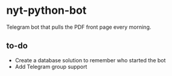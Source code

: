 # nyt-python-bot
Telegram bot that pulls the PDF front page every morning.

## to-do
- Create a database solution to remember who started the bot
- Add Telegram group support
